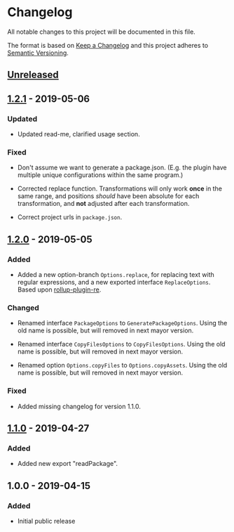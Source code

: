 # Changelog

All notable changes to this project will be documented in this file.

The format is based on [Keep a Changelog](http://keepachangelog.com/en/1.0.0/)
and this project adheres to [Semantic Versioning](http://semver.org/spec/v2.0.0.html).

## [Unreleased]

## [1.2.1] - 2019-05-06

### Updated

- Updated read-me, clarified usage section.

### Fixed

- Don't assume we want to generate a package.json. (E.g. the plugin have
  multiple unique configurations within the same program.)

- Corrected replace function. Transformations will only work **once** in the
  same range, and positions _should_ have been absolute for each transformation,
  and **not** adjusted after each transformation.

- Correct project urls in `package.json`.

## [1.2.0] - 2019-05-05

### Added

- Added a new option-branch `Options.replace`, for replacing text with regular
  expressions, and a new exported interface `ReplaceOptions`.
  Based upon [rollup-plugin-re](https://github.com/jetiny/rollup-plugin-re).

### Changed

- Renamed interface `PackageOptions` to `GeneratePackageOptions`. Using the old
  name is possible, but will removed in next mayor version.

- Renamed interface `CopyFilesOptions` to `CopyFilesOptions`. Using the old
  name is possible, but will removed in next mayor version.

- Renamed option `Options.copyFiles` to `Options.copyAssets`. Using the old
  name is possible, but will removed in next mayor version.

### Fixed

- Added missing changelog for version 1.1.0.

## [1.1.0] - 2019-04-27

### Added

- Added new export "readPackage".

## 1.0.0 - 2019-04-15

### Added

- Initial public release

[Unreleased]: https://github.com/revam/rollup-plugin-common/compare/v1.2.1...HEAD
[1.2.1]: https://github.com/revam/rollup-plugin-common/compare/v1.2.0...v1.2.1
[1.2.0]: https://github.com/revam/rollup-plugin-common/compare/v1.1.0...v1.2.0
[1.1.0]: https://github.com/revam/rollup-plugin-common/compare/v1.0.0...v1.1.0
